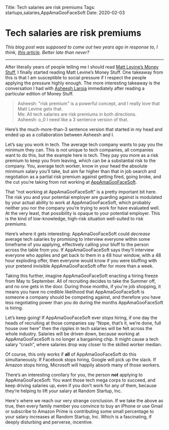 Title: Tech salaries are risk premiums
Tags: startups,salaries,AppAmaGooFaceSoft
Date: 2020-02-03

# Tech salaries are risk premiums

_This blog post was supposed to come out two years ago in response to, I think, [this article](https://www.bloomberg.com/opinion/articles/2018-07-05/it-s-better-to-be-rich-than-right). Better late than never?_

---

After literally years of people telling me I should read [Matt Levine’s Money Stuff](https://www.bloomberg.com/opinion/authors/ARbTQlRLRjE/matthew-s-levine), I finally started reading Matt Levine’s Money Stuff. One takeaway from this is that I am susceptible to social pressure if I respect the people applying the pressure highly enough. The more interesting takeaway is the conversation I had with [Asheesh Laroia](https://www.asheesh.org/) immediately after reading a particular edition of Money Stuff.

> Asheesh: "risk premium" is a powerful concept, and I really love that Matt Levine gets that.  
Me: All tech salaries are risk premiums in both directions.  
Asheesh: o_0 I need like a 3 sentence version of that.

Here’s the much-more-than-3 sentence version that started in my head and ended up as a collaboration between Asheesh and I.

Let’s say you work in tech. The average tech company wants to pay you the minimum they can. This is not unique to tech companies, all companies want to do this, but the example here is tech. They pay you more as a risk premium to keep you from leaving, which can be a substantial risk to the company. You, average tech worker, know in your head the absolute minimum salary you’ll take, but aim far higher than that in job search and negotiation as a partial risk premium against getting fired, going broke, and the cut you’re taking from not working at [AppAmaGooFaceSoft](https://twitter.com/patio11/status/662328559315193857).

That “not working at AppAmaGooFaceSoft” is a pretty important bit here. The risk you and your potential employer are guarding against is modulated by your actual ability to work at AppAmaGooFaceSoft, which probably neither you nor the company you’re trying to work for have evaluated well. At the very least, that possibility is opaque to your potential employer. This is the kind of low-knowledge, high-risk situation well-suited to risk premiums.

Here’s where it gets interesting: AppAmaGooFaceSoft could _decrease_ average tech salaries by promising to interview everyone within some timeframe of you applying, effectively calling your bluff to the person across the table from you. If AppAmaGooFaceSoft says they’ll interview everyone who applies and get back to them in a 48 hour window, with a 48 hour exploding offer, then everyone would know if you were bluffing with your pretend invisible AppAmaGooFaceSoft offer for more than a week.

Taking this further, imagine AppAmaGooFaceSoft enacting a hiring freeze from May to September. All of recruiting decides to take the Summer off, and no one gets in the door. During those months, if you're job shopping, it means you have no credible likelihood that AppAmaGooFaceSoft is someone a company should be competing against, and therefore you have less negotiating power than you do during the months AppAmaGooFaceSoft is hiring.

Let’s keep going! If AppAmaGooFaceSoft ever _stops_ hiring, if one day the heads of recruiting at those companies say “Nope, that’s it, we’re done, full house over here” then the ripples in tech salaries will be felt across the whole industry. Salaries will be driven down, because working at AppAmaGooFaceSoft is no longer a bargaining chip. It might cause a tech salary “crash”, where salaries drop way closer to the skilled worker median.

Of course, this only works if **all** of AppAmaGooFaceSoft do this simultaneously. If Facebook stops hiring, Google will pick up the slack. If Amazon stops hiring, Microsoft will happily absorb many of those workers.

There’s an interesting corollary for you, the person **not** applying to AppAmaGooFaceSoft: You want those tech mega corps to succeed, and keep driving salaries up, even if you don’t work for any of them, because they’re helping to lift _your_ salary at Random Startup, Inc. 

Here's where we reach our very strange conclusion. If we take the above as true, then every family member you convince to buy an iPhone or use Gmail or subscribe to Amazon Prime is contributing some small percentage to your salary increases at Random Startup, Inc. Which is a fascinating, if deeply disturbing and perverse, incentive.
